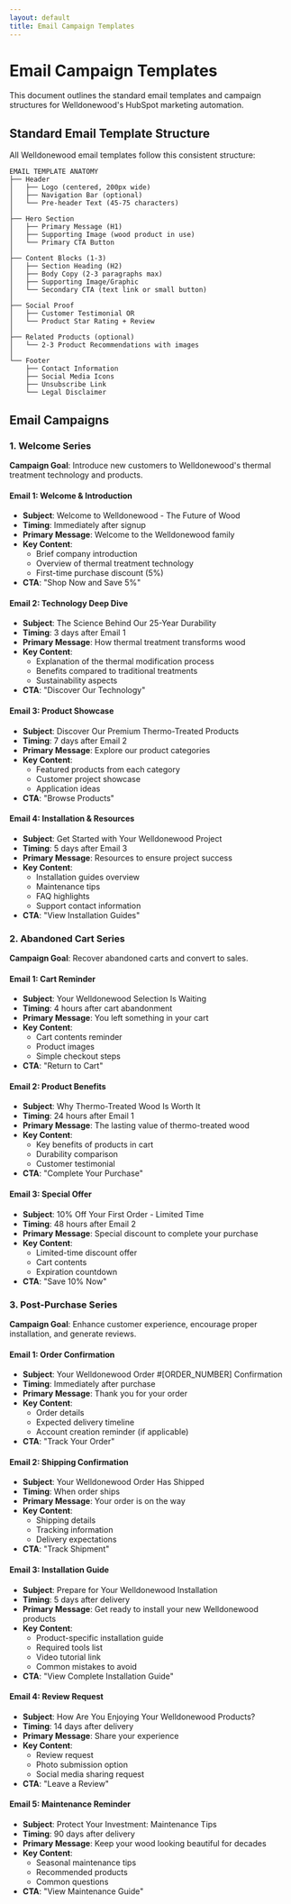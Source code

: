 ```yaml
---
layout: default
title: Email Campaign Templates
---
```


# Email Campaign Templates

This document outlines the standard email templates and campaign structures for Welldonewood's HubSpot marketing automation.

## Standard Email Template Structure

All Welldonewood email templates follow this consistent structure:

```
EMAIL TEMPLATE ANATOMY
├── Header
│   ├── Logo (centered, 200px wide)
│   ├── Navigation Bar (optional)
│   └── Pre-header Text (45-75 characters)
│
├── Hero Section
│   ├── Primary Message (H1)
│   ├── Supporting Image (wood product in use)
│   └── Primary CTA Button
│
├── Content Blocks (1-3)
│   ├── Section Heading (H2)
│   ├── Body Copy (2-3 paragraphs max)
│   ├── Supporting Image/Graphic
│   └── Secondary CTA (text link or small button)
│
├── Social Proof
│   ├── Customer Testimonial OR
│   └── Product Star Rating + Review
│
├── Related Products (optional)
│   └── 2-3 Product Recommendations with images
│
└── Footer
    ├── Contact Information
    ├── Social Media Icons
    ├── Unsubscribe Link
    └── Legal Disclaimer
```

## Email Campaigns

### 1. Welcome Series

**Campaign Goal**: Introduce new customers to Welldonewood's thermal treatment technology and products.

#### Email 1: Welcome & Introduction
- **Subject**: Welcome to Welldonewood - The Future of Wood
- **Timing**: Immediately after signup
- **Primary Message**: Welcome to the Welldonewood family
- **Key Content**: 
  - Brief company introduction
  - Overview of thermal treatment technology
  - First-time purchase discount (5%)
- **CTA**: "Shop Now and Save 5%"

#### Email 2: Technology Deep Dive
- **Subject**: The Science Behind Our 25-Year Durability
- **Timing**: 3 days after Email 1
- **Primary Message**: How thermal treatment transforms wood
- **Key Content**:
  - Explanation of the thermal modification process
  - Benefits compared to traditional treatments
  - Sustainability aspects
- **CTA**: "Discover Our Technology"

#### Email 3: Product Showcase
- **Subject**: Discover Our Premium Thermo-Treated Products
- **Timing**: 7 days after Email 2
- **Primary Message**: Explore our product categories
- **Key Content**:
  - Featured products from each category
  - Customer project showcase
  - Application ideas
- **CTA**: "Browse Products"

#### Email 4: Installation & Resources
- **Subject**: Get Started with Your Welldonewood Project
- **Timing**: 5 days after Email 3
- **Primary Message**: Resources to ensure project success
- **Key Content**:
  - Installation guides overview
  - Maintenance tips
  - FAQ highlights
  - Support contact information
- **CTA**: "View Installation Guides"

### 2. Abandoned Cart Series

**Campaign Goal**: Recover abandoned carts and convert to sales.

#### Email 1: Cart Reminder
- **Subject**: Your Welldonewood Selection Is Waiting
- **Timing**: 4 hours after cart abandonment
- **Primary Message**: You left something in your cart
- **Key Content**:
  - Cart contents reminder
  - Product images
  - Simple checkout steps
- **CTA**: "Return to Cart"

#### Email 2: Product Benefits
- **Subject**: Why Thermo-Treated Wood Is Worth It
- **Timing**: 24 hours after Email 1
- **Primary Message**: The lasting value of thermo-treated wood
- **Key Content**:
  - Key benefits of products in cart
  - Durability comparison
  - Customer testimonial
- **CTA**: "Complete Your Purchase"

#### Email 3: Special Offer
- **Subject**: 10% Off Your First Order - Limited Time
- **Timing**: 48 hours after Email 2
- **Primary Message**: Special discount to complete your purchase
- **Key Content**:
  - Limited-time discount offer
  - Cart contents
  - Expiration countdown
- **CTA**: "Save 10% Now"

### 3. Post-Purchase Series

**Campaign Goal**: Enhance customer experience, encourage proper installation, and generate reviews.

#### Email 1: Order Confirmation
- **Subject**: Your Welldonewood Order #[ORDER_NUMBER] Confirmation
- **Timing**: Immediately after purchase
- **Primary Message**: Thank you for your order
- **Key Content**:
  - Order details
  - Expected delivery timeline
  - Account creation reminder (if applicable)
- **CTA**: "Track Your Order"

#### Email 2: Shipping Confirmation
- **Subject**: Your Welldonewood Order Has Shipped
- **Timing**: When order ships
- **Primary Message**: Your order is on the way
- **Key Content**:
  - Shipping details
  - Tracking information
  - Delivery expectations
- **CTA**: "Track Shipment"

#### Email 3: Installation Guide
- **Subject**: Prepare for Your Welldonewood Installation
- **Timing**: 5 days after delivery
- **Primary Message**: Get ready to install your new Welldonewood products
- **Key Content**:
  - Product-specific installation guide
  - Required tools list
  - Video tutorial link
  - Common mistakes to avoid
- **CTA**: "View Complete Installation Guide"

#### Email 4: Review Request
- **Subject**: How Are You Enjoying Your Welldonewood Products?
- **Timing**: 14 days after delivery
- **Primary Message**: Share your experience
- **Key Content**:
  - Review request
  - Photo submission option
  - Social media sharing request
- **CTA**: "Leave a Review"

#### Email 5: Maintenance Reminder
- **Subject**: Protect Your Investment: Maintenance Tips
- **Timing**: 90 days after delivery
- **Primary Message**: Keep your wood looking beautiful for decades
- **Key Content**:
  - Seasonal maintenance tips
  - Recommended products
  - Common questions
- **CTA**: "View Maintenance Guide" 